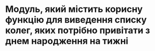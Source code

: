 # Модуль, який містить корисну функцію для виведення списку колег, яких потрібно привітати з днем народження на тижні
